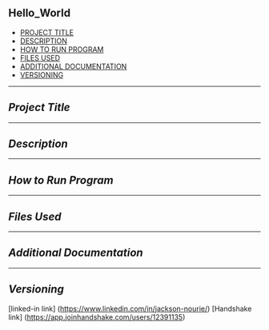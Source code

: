 ## Hello_World

- [PROJECT TITLE](#Project-Title)
- [DESCRIPTION](#Description)
- [HOW TO RUN PROGRAM](#How-to-run-program)
- [FILES USED](#files-used)
- [ADDITIONAL DOCUMENTATION](#additional-documentation)
- [VERSIONING](#versioning)
---

## *Project Title*

---
## *Description*

---
## *How to Run Program* 

---
## *Files Used*


---
## *Additional Documentation*


---
## *Versioning*


[linked-in link] (https://www.linkedin.com/in/jackson-nourie/)
[Handshake link] (https://app.joinhandshake.com/users/12391135)
